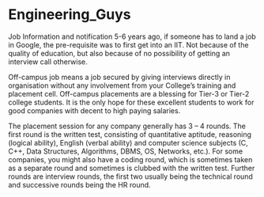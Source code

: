 # Engineering_Guys
Job Information and notification
5-6 years ago, if someone has to land a job in Google, the pre-requisite was to first get into an IIT.
Not because of the quality of education, but also because of no possibility of getting an interview call otherwise.

Off-campus job means a job secured by giving interviews directly in organisation without any involvement from your College’s training and placement cell.
Off-campus placements are a blessing for Tier-3 or Tier-2 college students.
It is the only hope for these excellent students to work for good companies with decent to high paying salaries.

The placement session for any company generally has 3 – 4 rounds.
The first round is the written test, consisting of quantitative aptitude,
reasoning (logical ability), English (verbal ability) and computer science subjects (C, C++, Data Structures, Algorithms, DBMS, OS, Networks, etc.).
For some companies, you might also have a coding round, which is sometimes taken as a separate round and sometimes is clubbed with the written test.
Further rounds are interview rounds, the first two usually being the technical round and successive rounds being the HR round.
